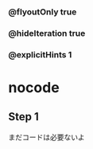 ### @flyoutOnly true
### @hideIteration true 
### @explicitHints 1

# nocode

## Step 1
まだコードは必要ないよ  
